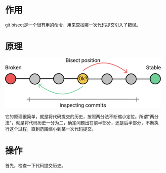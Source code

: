 
# 作用

git bisect是一个很有用的命令，用来查找哪一次代码提交引入了错误。

# 原理

![2020-07-31-13-26-10.png](./images/2020-07-31-13-26-10.png)

它的原理很简单，就是将代码提交的历史，按照两分法不断缩小定位。所谓"两分法"，就是将代码历史一分为二，确定问题出在前半部分，还是后半部分，不断执行这个过程，直到范围缩小到某一次代码提交。

# 操作

首先，检查一下代码提交历史。

```

```